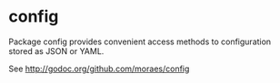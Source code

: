config
======

Package config provides convenient access methods to configuration
stored as JSON or YAML.

See http://godoc.org/github.com/moraes/config
